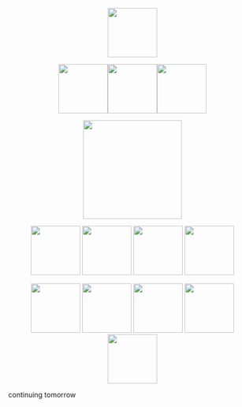 
<p align="center"><img src="https://en.bloggif.com/tmp/65728fa1eda42049a5295733ca087199/text.gif?1742462608" width="100">
<p align="center"><img src="https://github.com/user-attachments/assets/15c399d6-767b-433b-a955-54f90523eed5" width="100"><img src="https://github.com/user-attachments/assets/d73f98c5-407c-4d08-8297-161c98002c51" width="100"><img src="https://github.com/user-attachments/assets/bbce2272-233e-4be0-ab7b-6e42d4b20e49" width="100"> 
<p> 
<p align="center"><img src="https://en.bloggif.com/tmp/65728fa1eda42049a5295733ca087199/text.gif?1742462817" width="200">
<p align="center"><img src="https://github.com/user-attachments/assets/9193650c-c1ce-4bb1-863f-12e61cb11db5" width="100">
<img src="https://github.com/user-attachments/assets/eb388b69-33b7-4398-9f42-32b128d2cd70" width="100">
<img src="https://github.com/user-attachments/assets/3019ef3b-7015-41ca-a4cd-bfc1d405d3e1" width="100">
<img src="https://github.com/user-attachments/assets/9720742f-ad9e-43c0-a687-a8edaf996008" width="100"> 
<p align="center"><img src="https://github.com/user-attachments/assets/6bc8a804-dc01-4557-a13d-8d261d91c701" width="100">
<img src="https://github.com/user-attachments/assets/28c55ac6-0b0b-4a3d-a66a-d7e73793a631" width="100">
<img src="https://github.com/user-attachments/assets/f1490848-6d84-4a5a-a930-4c9999fb134c" width="100">
<img src="https://github.com/user-attachments/assets/3ce9f0e8-4b15-47d7-a5a9-18499c36f313" width="100">
<img src="https://github.com/user-attachments/assets/d5ae4f68-f5d1-48e3-82f9-c37e4e6427e0" width="100">

<p> continuing tomorrow


